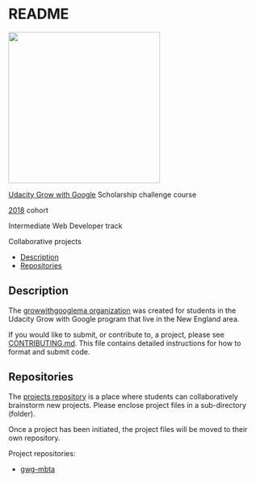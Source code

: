 # README

<a href="https://www.udacity.com/">
  <img src="https://s3-us-west-1.amazonaws.com/udacity-content/rebrand/svg/logo.min.svg" width="300">
</a>

[Udacity Grow with Google](https://www.udacity.com/grow-with-google) Scholarship challenge course

[2018](https://sites.google.com/udacity.com/gwgdevscholarship/home) cohort

Intermediate Web Developer track

Collaborative projects

- [Description](#description)
- [Repositories](#repositories)

## Description

The [growwithgooglema organization](https://github.com/growwithgooglema) was created for students in the Udacity Grow with Google program that live in the New England area.

If you would like to submit, or contribute to, a project, please see [CONTRIBUTING.md](CONTRIBUTING.md). This file contains detailed instructions for how to format and submit code.

## Repositories

The [projects repository](https://github.com/growwithgooglema/projects) is a place where students can collaboratively brainstorm new projects. Please enclose project files in a sub-directory (folder).

Once a project has been initiated, the project files will be moved to their own repository.

Project repositories:

- [gwg-mbta](https://github.com/growwithgooglema/gwg-mbta)
